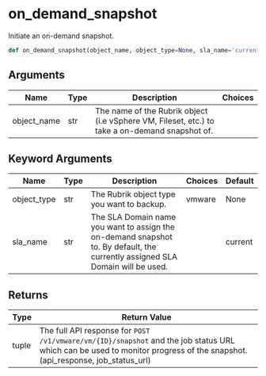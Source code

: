 # on_demand_snapshot

Initiate an on-demand snapshot.
```py
def on_demand_snapshot(object_name, object_type=None, sla_name='current')
```

## Arguments
| Name        | Type | Description                                                                 | Choices |
|-------------|------|-----------------------------------------------------------------------------|---------|
| object_name  | str  | The name of the Rubrik object (i.e vSphere VM, Fileset, etc.) to take a on-demand snapshot of. |         |
## Keyword Arguments
| Name        | Type | Description                                                                 | Choices | Default |
|-------------|------|-----------------------------------------------------------------------------|---------|---------|
| object_type  | str  | The Rubrik object type you want to backup.  |    vmware     |    None      |
| sla_name  | str  | The SLA Domain name you want to assign the on-demand snapshot to. By default, the currently assigned SLA Domain will be used.  |         |    current     |

## Returns
| Type | Return Value                                                                                   |
|------|-----------------------------------------------------------------------------------------------|
| tuple  | The full API response for `POST /v1/vmware/vm/{ID}/snapshot` and the job status URL which can be used to monitor progress of the snapshot. (api_response, job_status_url) |
